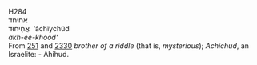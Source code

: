 <body>
  <p>H284<br>  אחיחד  <br> אֲחִיחוּד  ‎  ‘ăchı̂ychûd  <br><i>akh-ee-khood‘ </i><br>From <a href="h0251.htm">251</a> and <a href="h2330.htm">2330</a>  <i>brother</i> <i>of</i> <i>a</i> <i>riddle</i> (that is, <i>mysterious</i>); <i>Achichud</i>, an Israelite: - Ahihud.<br></p>
 </body>